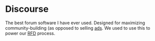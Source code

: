 # Discourse
The best forum software I have ever used. Designed for maximizing
community-building (as opposed to selling [ads](./adversarial-advertising.md).
We used to use this to power our [RFD](./rfd.md) process.
